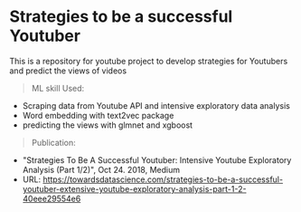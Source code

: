 # Strategies to be a successful Youtuber 

This is a repository for youtube project to develop strategies for Youtubers and predict the views of videos 

> ML skill Used: 
  - Scraping data from Youtube API and intensive exploratory data analysis 
  - Word embedding with text2vec package 
  - predicting the views with glmnet and  xgboost
 
> Publication:  
 - "Strategies To Be A Successful Youtuber: Intensive Youtube Exploratory Analysis (Part 1/2)", Oct 24. 2018, Medium 
 - URL: https://towardsdatascience.com/strategies-to-be-a-successful-youtuber-extensive-youtube-exploratory-analysis-part-1-2-40eee29554e6
